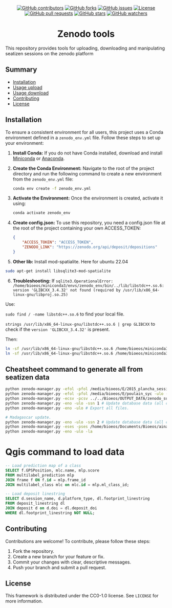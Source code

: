<p align="center">
  <a href="https://github.com/SeatizenDOI/zenodo-tools/graphs/contributors"><img src="https://img.shields.io/github/contributors/SeatizenDOI/zenodo-tools" alt="GitHub contributors"></a>
  <a href="https://github.com/SeatizenDOI/zenodo-tools/network/members"><img src="https://img.shields.io/github/forks/SeatizenDOI/zenodo-tools" alt="GitHub forks"></a>
  <a href="https://github.com/SeatizenDOI/zenodo-tools/issues"><img src="https://img.shields.io/github/issues/SeatizenDOI/zenodo-tools" alt="GitHub issues"></a>
  <a href="https://github.com/SeatizenDOI/zenodo-tools/blob/master/LICENSE"><img src="https://img.shields.io/github/license/SeatizenDOI/zenodo-tools" alt="License"></a>
  <a href="https://github.com/SeatizenDOI/zenodo-tools/pulls"><img src="https://img.shields.io/github/issues-pr/SeatizenDOI/zenodo-tools" alt="GitHub pull requests"></a>
  <a href="https://github.com/SeatizenDOI/zenodo-tools/stargazers"><img src="https://img.shields.io/github/stars/SeatizenDOI/zenodo-tools" alt="GitHub stars"></a>
  <a href="https://github.com/SeatizenDOI/zenodo-tools/watchers"><img src="https://img.shields.io/github/watchers/SeatizenDOI/zenodo-tools" alt="GitHub watchers"></a>
</p>


<div align="center">

# Zenodo tools

</div>

This repository provides tools for uploading, downloading and manipulating seatizen sessions on the zenodo platform


## Summary

* [Installation](#installation)
* [Usage upload](#usage-of-zenodo-upload-script-parameters)
* [Usage download](#usage-of-zenodo-download-script-parameters)
* [Contributing](#contributing)
* [License](#license)


## Installation

To ensure a consistent environment for all users, this project uses a Conda environment defined in a `zenodo_env.yml` file. Follow these steps to set up your environment:

1. **Install Conda:** If you do not have Conda installed, download and install [Miniconda](https://docs.conda.io/en/latest/miniconda.html) or [Anaconda](https://www.anaconda.com/products/distribution).

2. **Create the Conda Environment:** Navigate to the root of the project directory and run the following command to create a new environment from the `zenodo_env.yml` file:
   ```bash
   conda env create -f zenodo_env.yml
   ```

3. **Activate the Environment:** Once the environment is created, activate it using:
   ```bash
   conda activate zenodo_env
   ```
4. **Create config.json:** To use this repository, you need a config.json file at the root of the project containing your own ACCESS_TOKEN:
    ```json
    {
        "ACCESS_TOKEN": "ACCESS_TOKEN",
        "ZENODO_LINK": "https://zenodo.org/api/deposit/depositions"
    }
    ```
5. **Other lib:** Install mod-spatialite. Here for ubuntu 22.04
```bash
sudo apt-get install libsqlite3-mod-spatialite
```

6. **Troubleshooting:** If `sqlite3.OperationalError: /home/bioeos/miniconda3/envs/zenodo_env/bin/../lib/libstdc++.so.6: version 'GLIBCXX_3.4.32' not found (required by /usr/lib/x86_64-linux-gnu/libproj.so.25)`

Use:

`sudo find / -name libstdc++.so.6` to find your local file.

`strings /usr/lib/x86_64-linux-gnu/libstdc++.so.6 | grep GLIBCXX` to check if the `version 'GLIBCXX_3.4.32'` is present.

Then:
```bash
ln -sf /usr/lib/x86_64-linux-gnu/libstdc++.so.6 /home/bioeos/miniconda3/envs/zenodo_env/lib/libstdc++.so
ln -sf /usr/lib/x86_64-linux-gnu/libstdc++.so.6 /home/bioeos/miniconda3/envs/zenodo_env/lib/libstdc++.so.6
```

## Cheatsheet command to generate all from seatizen data

```bash
python zenodo-manager.py -efol -pfol /media/bioeos/E/2015_plancha_session/ -ulo -ffi -fr -ne # Force inserting frame in database with no export and regenerate database.
python zenodo-manager.py -efol -pfol /media/bioeos/E/poulain_syc -ulo -ffi -ne # Force inserting frame in database with no export.
python zenodo-manager.py -ecsv -pcsv ../../Bioeos/OUTPUT_DATA/zenodo_suivi/processed_data_without_2015.csv -ulo -la ../../Bioeos/annotations_some_image/Export_human/ -ne # Add frames and import annotations.
python zenodo-manager.py -eno -ulo -ssn 1 # Update database data (all class and label).
python zenodo-manager.py -eno -ulo # Export all files.

# Madagascar update.
python zenodo-manager.py -eno -ulo -ssn 2 # Update database data (all class and label).
python zenodo-manager.py -eses -pses /home/bioeos/Documents/Bioeos/aina_dataset/20210308_MDG-Toliara_UVC-01_01 -ulo -ffi -ne
python zenodo-manager.py -eno -ulo -la 


```

# Qgis command to load data
```SQL
-- Load prediction map of a class 
SELECT f.GPSPosition, mlc.name, mlp.score
FROM multilabel_prediction mlp
JOIN frame f ON f.id = mlp.frame_id
JOIN multilabel_class mlc on mlc.id = mlp.ml_class_id;

-- Load deposit linestring
SELECT d.session_name, d.platform_type, dl.footprint_linestring
FROM deposit_linestring dl
JOIN deposit d on d.doi = dl.deposit_doi
WHERE dl.footprint_linestring NOT NULL;

```


## Contributing

Contributions are welcome! To contribute, please follow these steps:

1. Fork the repository.
2. Create a new branch for your feature or fix.
3. Commit your changes with clear, descriptive messages.
4. Push your branch and submit a pull request.

## License

This framework is distributed under the CC0-1.0 license. See `LICENSE` for more information.
